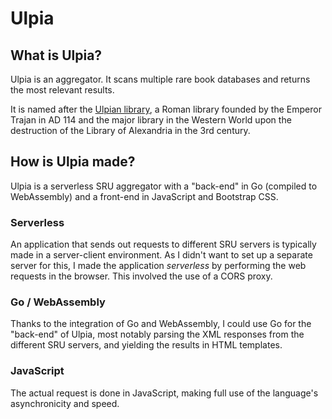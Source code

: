 # Ulpia

## What is Ulpia?

Ulpia is an aggregator. It scans multiple rare book databases and returns the most relevant results.

It is named after the [Ulpian library](https://en.wikipedia.org/wiki/Ulpian_Library), a Roman library founded by the Emperor Trajan in AD 114 and  the major library in the Western World upon the destruction of the Library of Alexandria in the 3rd century.

## How is Ulpia made?

Ulpia is a serverless SRU aggregator with a "back-end" in Go (compiled to WebAssembly) and a front-end in JavaScript and Bootstrap CSS.

### Serverless

An application that sends out requests to different SRU servers is typically made in a server-client environment. As I didn't want to set up a separate server for this, I made the application *serverless* by performing the web requests in the browser. This involved the use of a CORS proxy.

### Go / WebAssembly

Thanks to the integration of Go and WebAssembly, I could use Go for the "back-end" of Ulpia, most notably parsing the XML responses from the different SRU servers, and yielding the results in HTML templates.

### JavaScript

The actual request is done in JavaScript, making full use of the language's asynchronicity and speed.

